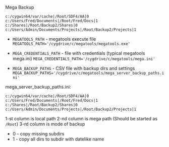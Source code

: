 Mega Backup


```
c:/cygwin64/var/cache|/Root/SDF4/AA|0
c:/Users/Fred/Documents|/Root/Fred/Docs|1
c:/Shares|/Root/Backup2/Shares|0
c:/Users/Admin/Documents/Projects|/Root/Backup2/Projects|1
```


- `MEGATOOLS_PATH` - megatools execute file
`MEGATOOLS_PATH='/cygdrive/c/megatools/megatools.exe'`

- `MEGA_CREDENTIALS_PATH` - file with credentials (typical megatools mega.ini)
`MEGA_CREDENTIALS_PATH='/cygdrive/c/megatools/mega.ini'`

- `MEGA_BACKUP_PATHS` - CSV file with backup dirs and settings
`MEGA_BACKUP_PATHS='/cygdrive/c/megatools/mega_server_backup_paths.ini'`

mega_server_backup_paths.ini:
```
c:/cygwin64/var/cache|/Root/SDF4/AA|0
c:/Users/Fred/Documents|/Root/Fred/Docs|1
c:/Shares|/Root/Backup2/Shares|0
c:/Users/Admin/Documents/Projects|/Root/Backup2/Projects|1
```
1-st column is local path 
2-nd column is mega path (Should be started as `/Root`)
3-rd column is mode of backup
  - 0 - copy missing subdirs
  - 1 - copy all dirs to subdir with datelike name

